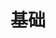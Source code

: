 ---
title: 基础
icon: basis
dir:
  order: 1
  collapsible: false
index: false
article: false
timeline: false
--- 